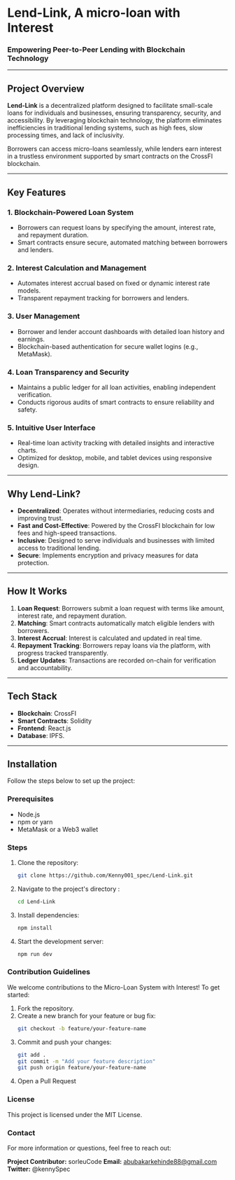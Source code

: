 # Lend-Link, A micro-loan with Interest

### Empowering Peer-to-Peer Lending with Blockchain Technology

---

## Project Overview
**Lend-Link** is a decentralized platform designed to facilitate small-scale loans for individuals and businesses, ensuring transparency, security, and accessibility. By leveraging blockchain technology, the platform eliminates inefficiencies in traditional lending systems, such as high fees, slow processing times, and lack of inclusivity.

Borrowers can access micro-loans seamlessly, while lenders earn interest in a trustless environment supported by smart contracts on the CrossFI blockchain.

---

## Key Features
### 1. **Blockchain-Powered Loan System**
- Borrowers can request loans by specifying the amount, interest rate, and repayment duration.
- Smart contracts ensure secure, automated matching between borrowers and lenders.

### 2. **Interest Calculation and Management**
- Automates interest accrual based on fixed or dynamic interest rate models.
- Transparent repayment tracking for borrowers and lenders.

### 3. **User Management**
- Borrower and lender account dashboards with detailed loan history and earnings.
- Blockchain-based authentication for secure wallet logins (e.g., MetaMask).

### 4. **Loan Transparency and Security**
- Maintains a public ledger for all loan activities, enabling independent verification.
- Conducts rigorous audits of smart contracts to ensure reliability and safety.

### 5. **Intuitive User Interface**
- Real-time loan activity tracking with detailed insights and interactive charts.
- Optimized for desktop, mobile, and tablet devices using responsive design.

---

## Why Lend-Link?
- **Decentralized**: Operates without intermediaries, reducing costs and improving trust.
- **Fast and Cost-Effective**: Powered by the CrossFI blockchain for low fees and high-speed transactions.
- **Inclusive**: Designed to serve individuals and businesses with limited access to traditional lending.
- **Secure**: Implements encryption and privacy measures for data protection.

---

## How It Works
1. **Loan Request**: Borrowers submit a loan request with terms like amount, interest rate, and repayment duration.
2. **Matching**: Smart contracts automatically match eligible lenders with borrowers.
3. **Interest Accrual**: Interest is calculated and updated in real time.
4. **Repayment Tracking**: Borrowers repay loans via the platform, with progress tracked transparently.
5. **Ledger Updates**: Transactions are recorded on-chain for verification and accountability.

---

## Tech Stack
- **Blockchain**: CrossFI
- **Smart Contracts**: Solidity
- **Frontend**: React.js
- **Database**: IPFS.

---

## Installation
Follow the steps below to set up the project:

### Prerequisites
- Node.js
- npm or yarn
- MetaMask or a Web3 wallet

### Steps
1. Clone the repository:
   ```bash
   git clone https://github.com/Kenny001_spec/Lend-Link.git

2. Navigate to the project's directory :
   ```bash
   cd Lend-Link

3. Install dependencies:
   ```bash
   npm install
   
4. Start the development server:
   ```bash
   npm run dev

### Contribution Guidelines
We welcome contributions to the Micro-Loan System with Interest! To get started:

1. Fork the repository.
2. Create a new branch for your feature or bug fix:
   ```bash
   git checkout -b feature/your-feature-name
   
3. Commit and push your changes:
   ```bash
   git add .
   git commit -m "Add your feature description"
   git push origin feature/your-feature-name

4. Open a Pull Request


### License
This project is licensed under the MIT License.


### Contact
For more information or questions, feel free to reach out:

**Project Contributor:** sorleuCode
**Email:** abubakarkehinde88@gmail.com
**Twitter:** @kennySpec




